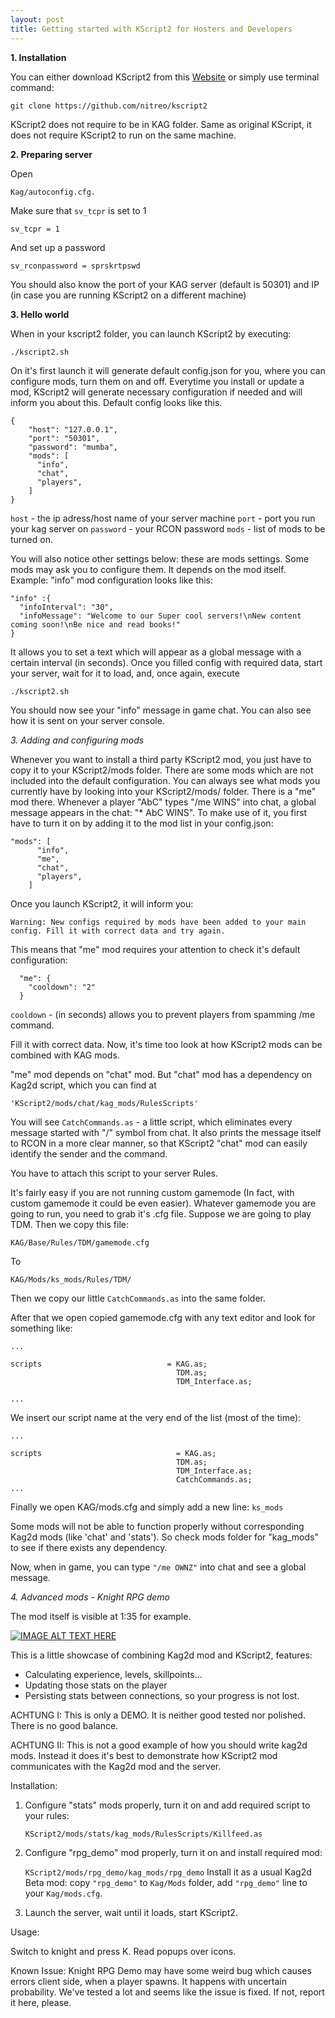 ```yaml
---
layout: post
title: Getting started with KScript2 for Hosters and Developers
---
```


**1. Installation**

You can either download KScript2 from this [Website](http://nitreo.github.io/kscript2) or simply use terminal command:

    git clone https://github.com/nitreo/kscript2

KScript2 does not require to be in KAG folder. Same as original KScript, it does not require KScript2 to run on the same machine.

**2. Preparing server**

Open

    Kag/autoconfig.cfg.

Make sure that `sv_tcpr` is set to 1

    sv_tcpr = 1

And set up a password

    sv_rconpassword = sprskrtpswd

You should also know the port of your KAG server (default is 50301) and IP (in case you are running KScript2 on a different machine)

**3. Hello world**

When in your kscript2 folder, you can launch KScript2 by executing:

    ./kscript2.sh

On it's first launch it will generate default config.json for you, where you can configure mods, turn them on and off. Everytime you install or update a mod, KScript2 will generate necessary configuration if needed and will inform you about this.
Default config looks like this.

    {
        "host": "127.0.0.1",
        "port": "50301",
        "password": "mumba",
        "mods": [
          "info",
          "chat",
          "players",
        ]
    }

`host` - the ip adress/host name of your server machine
`port` - port you run your kag server on
`password` - your RCON password
`mods` - list of mods to be turned on.

You will also notice other settings below: these are mods settings. Some mods may ask you to configure them. It depends on the mod itself. Example: "info" mod configuration looks like this:

    "info" :{
      "infoInterval": "30",
      "infoMessage": "Welcome to our Super cool servers!\nNew content coming soon!\nBe nice and read books!"
    }

It allows you to set a text which will appear as a global message with a certain interval (in seconds).
Once you filled config with required data, start your server, wait for it to load, and, once again, execute

    ./kscript2.sh

You should now see your "info" message in game chat. You can also see how it is sent on your server console.

*3. Adding and configuring mods*

Whenever you want to install a third party KScript2 mod, you just have to copy it to your KScript2/mods folder.
There are some mods which are not included into the default configuration. You can always see what mods you currently have by looking into your KScript2/mods/ folder.
There is a "me" mod there. Whenever a player "AbC" types "/me WINS" into chat, a global message appears in the chat: "* AbC WINS".
To make use of it, you first have to turn it on by adding it to the mod list in your config.json:

    "mods": [
          "info",
          "me",
          "chat",
          "players",
        ]

Once you launch KScript2, it will inform you:

    Warning: New configs required by mods have been added to your main config. Fill it with correct data and try again.

This means that "me" mod requires your attention to check it's default configuration:

      "me": {
        "cooldown": "2"
      }

`cooldown` - (in seconds) allows you to prevent players from spamming  /me command.

Fill it with correct data. Now, it's time too look at how KScript2 mods can be combined with KAG mods.

"me" mod depends on "chat" mod. But "chat" mod has a dependency on Kag2d script, which you can find at

    'KScript2/mods/chat/kag_mods/RulesScripts'

You will see `CatchCommands.as` - a little script, which eliminates every message started with "/" symbol from chat. It also prints the message itself to RCON in a more clear manner, so that KScript2 "chat" mod can easily identify the sender and the command.

You have to attach this script to your server Rules.

It's fairly easy if you are not running custom gamemode (In fact, with custom gamemode it could be even easier).
Whatever gamemode you are going to run, you need to grab it's .cfg file. Suppose we are going to play TDM. Then we copy this file:

    KAG/Base/Rules/TDM/gamemode.cfg

To

    KAG/Mods/ks_mods/Rules/TDM/

Then we copy our little `CatchCommands.as` into the same folder.

After that we open copied gamemode.cfg with any text editor and look for something like:

    ...

    scripts                            = KAG.as;
                                         TDM.as;
                                         TDM_Interface.as;

	...

We insert our script name at the very end of the list (most of the time):

    ...

    scripts                              = KAG.as;
                                         TDM.as;
                                         TDM_Interface.as;
                                         CatchCommands.as;
	...

Finally we open KAG/mods.cfg and simply add a new line: `ks_mods`

Some mods will not be able to function properly without corresponding Kag2d mods (like 'chat' and 'stats'). So check mods folder for "kag_mods" to see if there exists any dependency.

Now, when in game, you can type `"/me OWNZ"` into chat and see a global message.


*4. Advanced mods - Knight RPG demo*

The mod itself is visible at 1:35 for example.

[![IMAGE ALT TEXT HERE](http://img.youtube.com/vi/90nZ5qzSRB0/0.jpg)](http://www.youtube.com/watch?v=90nZ5qzSRB0)

This is a little showcase of combining Kag2d mod and KScript2, features:

- Calculating experience, levels, skillpoints...
- Updating those stats on the player
- Persisting stats between connections, so your progress is not lost.

ACHTUNG I: This is only a DEMO. It is neither good tested nor polished. There is no good balance.

ACHTUNG II: This is not a good example of how you should write kag2d mods. Instead it does it's best to demonstrate how KScript2 mod communicates with the Kag2d mod and the server.

Installation:

1. Configure "stats" mods properly, turn it on and add required script to your rules:

    `KScript2/mods/stats/kag_mods/RulesScripts/Killfeed.as`

2. Configure "rpg_demo" mod properly, turn it on and install required mod:

    `KScript2/mods/rpg_demo/kag_mods/rpg_demo`
    Install it as a usual Kag2d Beta mod: copy `"rpg_demo"` to `Kag/Mods` folder, add `"rpg_demo"` line to your `Kag/mods.cfg`.

3. Launch the server, wait until it loads, start KScript2.

Usage:

Switch to knight and press K. Read popups over icons.

Known Issue:
Knight RPG Demo may have some weird bug which causes errors client side, when a player spawns. It happens with uncertain probability. We've tested a lot and seems like the issue is fixed. If not, report it here, please.

